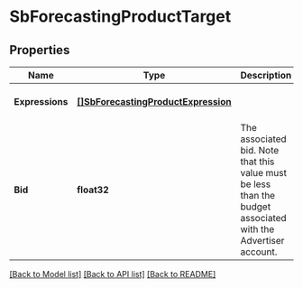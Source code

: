 # SbForecastingProductTarget

## Properties
Name | Type | Description | Notes
------------ | ------------- | ------------- | -------------
**Expressions** | [**[]SbForecastingProductExpression**](SBForecastingProductExpression.md) |  | [optional] [default to null]
**Bid** | **float32** | The associated bid. Note that this value must be less than the budget associated with the Advertiser account. | [optional] [default to null]

[[Back to Model list]](../README.md#documentation-for-models) [[Back to API list]](../README.md#documentation-for-api-endpoints) [[Back to README]](../README.md)


